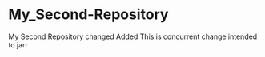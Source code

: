 # My_Second-Repository
My Second Repository changed
Added
This is concurrent change intended to jarr